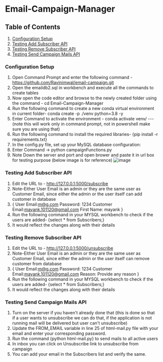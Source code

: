# Email-Campaign-Manager

## Table of Contents
1. [Configuration Setup](#configuration-setup)
2. [Testing Add Subscriber API](#testing-add-subscriber-api)
3. [Testing Remove Subscriber API](#testing-remove-subscriber-api)
4. [Testing Send Campaign Mails API](#testing-send-campaign-mails-api)


### Configuration Setup
1) Open Command Prompt and  enter the following command - https://github.com/Ravinimwal/email-campaign.git
2) Open the emaildb2.sql in workbench and execute all the commands to create tables
3) Now open the code editor and browse to the newly created folder using the command - cd Email-Campaign-Manager
4) Run the following command to create a new conda virtual environment in current folder- conda create -p ./venv python=3.8 -y
5) Enter Command to activate the environment - conda activate venv/  ---(note this will work only in command prompt, not in powershell make sure you are using that)
6) Run the following command to install the required libraries- {pip install -r requirements.txt} 
7) In the config.py file, set up your MySQL database configuration:
8) Enter Command -> python campaignFunctions.py
9) Note Down the server and port and open brower and paste it in url box for testing purpose (below image is for reference)
![image](https://github.com/Mayankrai01/Email-Campaign-Manager/assets/103130321/bb456abf-23b6-4885-8f47-17e8278f3995)



### Testing Add Subscriber API
1) Edit the URL to - http://127.0.0.1:5000/subscribe
2) Note-Either User Email is an admin or they are the same user as Customer Email, since either the admin or the user itself can add customer in database
3) {
    User Email:m@g.com
    Password: 1234
    Customer Email:mayank.101120@gmail.com
    First Name: mayank
  }
4) Run the following command in your MYSQL workbench to check if the users are added- {select * from Subscribers;}
5) It would reflect the changes along with their details

### Testing Remove Subscriber API
1) Edit the URL to - http://127.0.0.1:5000/unsubscribe
2) Note-Either User Email is an admin or they are the same user as Customer Email, since either the admin or the user itself can remove customer from database
3) {
    User Email:m@g.com
    Password: 1234
    Customer Email:mayank.101120@gmail.com
    Reason: Provide any reason
  }
4) Run the following command in your MYSQL workbench to check if the users are added- {select * from Subscribers;}
5) It would reflect the changes along with their details

### Testing Send Campaign Mails API
1) Turn on the server if you haven't already done that (this is done so that if a user wants to unsubscribe we can do that, if the application is not running mail will be delivered but user can't unsubscribe)
2) Update the FROM_EMAIL variable in line 25 of html-mail.py file with your email and enter your corresponding password.
3) Run the command {python html-mail.py} to send mails to all active users
4) In inbox you can click on Unsubscribe link to unsubscribe from campaign
5) You can add your email in the Subscribers list and verify the same.


